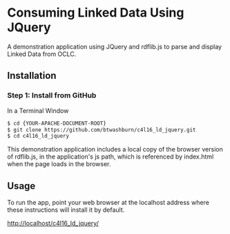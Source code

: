 # Consuming Linked Data Using JQuery

A demonstration application using JQuery and rdflib.js to parse and display Linked Data from OCLC. 

## Installation

### Step 1: Install from GitHub

In a Terminal Window

```bash
$ cd {YOUR-APACHE-DOCUMENT-ROOT}
$ git clone https://github.com/btwashburn/c4l16_ld_jquery.git
$ cd c4l16_ld_jquery
```
This demonstration application includes a local copy of the browser version of rdflib.js, in the application's js path, which is referenced by index.html when the page loads in the browser.  

## Usage

To run the app, point your web browser at the localhost address where these instructions will install it by default. 

[http://localhost/c4l16_ld_jquery/](http://localhost/c4l16_ld_jquery/)
